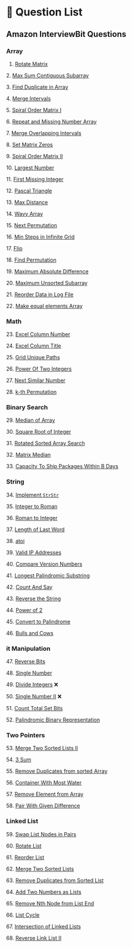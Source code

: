 # 🔫 Question List

## Amazon InterviewBit Questions

### Array

1. [Rotate Matrix](array/rotate-matrix.md)

2\. [Max Sum Contiguous Subarray](array/max-sum-contiguous-subarray.md)

3\. [Find Duplicate in Array](array/find-duplicate-in-array.md)

4\. [Merge Intervals](array/merge-intervals.md)

5\. [Spiral Order Matrix I](array/spiral-order-matrix-i.md)

6\. [Repeat and Missing Number Array](array/repeat-and-missing-number-array.md)

7\. [Merge Overlapping Intervals](array/merge-overlapping-intervals.md)

8\. [Set Matrix Zeros](array/set-matrix-zeros.md)

9\. [Spiral Order Matrix II](array/spiral-order-matrix-ii.md)

10\. [Largest Number](array/largest-number.md)

11\. [First Missing Integer](array/first-missing-integer.md)

12\. [Pascal Triangle](array/pascal-triangle.md)

13\. [Max Distance](array/max-distance.md)

14\. [Wavy Array](array/wavy-array.md)

15\. [Next Permutation](array/next-permutation.md)

16\. [Min Steps in Infinite Grid ](array/min-steps-in-infinite-grid.md)

17\. [Flip](array/flip.md)

18\. [Find Permutation](array/find-permutation.md)

19\. [Maximum Absolute Difference](array/maximum-absolute-difference.md)

20\. [Maximum Unsorted Subarray](array/maximum-unsorted-subarray.md)

21\. [Reorder Data in Log File](array/reorder-data-in-log-file.md)

22\. [Make equal elements Array](array/make-equal-elements-array.md)

### Math

23\. [Excel Column Number](math/excel-column-number.md)

24\. [Excel Column Title](math/excel-column-title.md)

25\. [Grid Unique Paths](math/grid-unique-paths.md)

26\. [Power Of Two Integers](math/power-of-two-integers.md)

27\. [Next Similar Number](math/next-similar-number.md)

28\. [k-th Permutation](math/k-th-permutation.md)

### Binary Search

29\. [Median of Array](binary-search/median-of-array.md)

30\. [Square Root of Integer](binary-search/square-root-of-integer.md)

31\. [Rotated Sorted Array Search](binary-search/rotated-sorted-array-search.md)

32\. [Matrix Median](binary-search/matrix-median.md)

33\. [Capacity To Ship Packages Within B Days](binary-search/capacity-to-ship-packages-within-b-days.md)

### String

34\. [Implement `StrStr`](string/implement-strstr.md)

35\. [Integer to Roman](string/integer-to-roman.md)

36\. [Roman to Integer](string/roman-to-integer.md)

37\. [Length of Last Word](string/length-of-last-word.md)

38\. [atoi](string/atoi.md)

39\. [Valid IP Addresses](string/valid-ip-addresses.md)

40\. [Compare Version Numbers](string/compare-version-numbers.md)

41\. [Longest Palindromic Substring](string/longest-palindromic-substring.md)

42\. [Count And Say](string/count-and-say.md)

43\. [Reverse the String](string/reverse-the-string.md)

44\. [Power of 2](string/power-of-2.md)

45\. [Convert to Palindrome](string/convert-to-palindrome.md)

46\. [Bulls and Cows](string/bulls-and-cows.md)

### it Manipulation

47\. [Reverse Bits](string/reverse-bits.md)

48\. [Single Number](string/single-number.md)

49\. [Divide Integers](string/divide-integers.md) :x:

50\. [Single Number II](string/single-number-ii.md) :x:

51\. [Count Total Set Bits](bit-manipulation/count-total-set-bits.md)

52\. [Palindromic Binary Representation](bit-manipulation/palindromic-binary-representation.md)

### Two Pointers

53\. [Merge Two Sorted Lists II](two-pointers/merge-two-sorted-lists-ii.md)

54\. [3 Sum](two-pointers/3-sum.md)

55\. [Remove Duplicates from sorted Array](two-pointers/remove-duplicates-from-sorted-array.md)

56\. [Container With Most Water](two-pointers/container-with-most-water.md)

57\. [Remove Element from Array](two-pointers/remove-element-from-array.md)

58\. [Pair With Given Difference](two-pointers/pair-with-given-difference.md)

### Linked List

59\. [Swap List Nodes in Pairs](linked-list/swap-list-nodes-in-pairs.md)

60\. [Rotate List](linked-list/rotate-list.md)

61\. [Reorder List](linked-list/reorder-list.md)

62\. [Merge Two Sorted Lists](linked-list/merge-two-sorted-lists.md)

63\. [Remove Duplicates from Sorted List](linked-list/remove-duplicates-from-sorted-list.md)

64\. [Add Two Numbers as Lists](linked-list/add-two-numbers-as-lists.md)

65\. [Remove Nth Node from List End](linked-list/remove-nth-node-from-list-end.md)

66\. [List Cycle](linked-list/list-cycle.md)

67\. [Intersection of Linked Lists](linked-list/intersection-of-linked-lists.md)

68\. [Reverse Link List II](linked-list/reverse-linked-list-ii.md)
